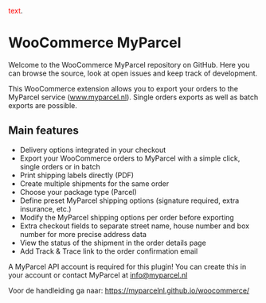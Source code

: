 <span style="color: red;">text</span>.

# WooCommerce MyParcel
Welcome to the WooCommerce MyParcel repository on GitHub. Here you can browse the source, look at open issues and keep track of development.

This WooCommerce extension allows you to export your orders to the MyParcel service (www.myparcel.nl). Single orders exports as well as batch exports are possible.

## Main features
- Delivery options integrated in your checkout
- Export your WooCommerce orders to MyParcel with a simple click, single orders or in batch
- Print shipping labels directly (PDF)
- Create multiple shipments for the same order
- Choose your package type (Parcel)
- Define preset MyParcel shipping options (signature required, extra insurance, etc.)
- Modify the MyParcel shipping options per order before exporting
- Extra checkout fields to separate street name, house number and box number for more precise address data
- View the status of the shipment in the order details page
- Add Track & Trace link to the order confirmation email

A MyParcel API account is required for this plugin! You can create this in your account or contact MyParcel at info@myparcel.nl

Voor de handleiding ga naar: https://myparcelnl.github.io/woocommerce/
